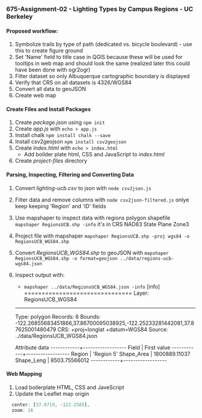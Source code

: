 ### 675-Assignment-02 - Lighting Types by Campus Regions - UC Berkeley
#### Proposed workflow:
1. Symbolize trails by type of path (dedicated vs. bicycle boulevard) - use this to create figure ground
2. Set 'Name' field to title case in QGIS because these will be used for tooltips in web map and should look the same (realized later this could have been done with ogr2ogr)
3. Filter dataset so only Albuquerque cartographic boundary is displayed
3. Verify that CRS on all datasets is 4326/WGS84
4. Convert all data to geoJSON
5. Create web map

#### Create Files and Install Packages
1. Create *package.json* using `npm init`
2. Create *app.js* with `echo > app.js`
3. Install chalk `npm install chalk --save`
4. Install csv2geojson `npm install csv2geojson`
4. Create *index.html* with `echo > index.html`
    - Add boilder plate html, CSS and JavaScript to *index.html*
5. Create *project-files* directory 

#### Parsing, Inspecting, Filtering and Converting Data
1. Convert *lighting-ucb.csv* to json with `node csv2json.js`
2. Filter data and remove columns with `node csv2json-filtered.js` onlye keep keeping 'Region' and 'ID' fields
3. Use mapshaper to inspect data with regions polygon shapefile `mapshaper RegionsUCB.shp -info` it's in CRS NAD83 State Plane Zone3
4. Project file with mapshaper `mapshaper RegionsUCB.shp -proj wgs84 -o RegionsUCB_WGS84.shp`
5. Convert *RegionsUCB_WGS84.shp* to geoJSON with `mapshaper RegionsUCB_WGS84.shp -o format=geojson ../data/regions-ucb-wgs84.json`
6. Inspect output with:
    - `mapshaper ../data/RegionsUCB_WGS84.json -info`
    [info]
    ===============================
    Layer:    RegionsUCB_WGS84
    -------------------------------
    Type:     polygon
    Records:  6
    Bounds:   -122.26855683451866,37.86700095038925,-122.25233281442081,37.87625001480479
    CRS:      +proj=longlat +datum=WGS84
    Source:   ../data/RegionsUCB_WGS84.json

    Attribute data
    ------------+------------------
    Field      | First value
    ------------+------------------
    Region     | 'Region 5'
    Shape_Area | 1800889.11037
    Shape_Leng |    8503.75566012
    ------------+------------------

#### Web Mapping
1. Load boilerplate HTML, CSS and JaveScript
2. Update the Leaflet map origin 

```js
  center: [37.8719, -122.2585],
  zoom: 16
```
